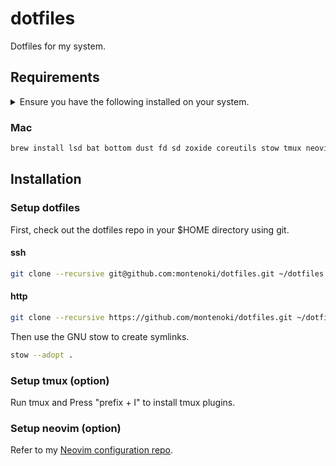 <!-- markdownlint-disable MD013 -->
<!-- markdownlint-disable MD033 -->
<!-- markdownlint-disable MD033 -->

# dotfiles

Dotfiles for my system.

## Requirements

<details closed>

<summary>
  Ensure you have the following installed on your system.
</summary>

- **coreutils** (mac): GNU File, Shell, and Text utilities

- **stow**: Organize software neatly under a single directory tree (e.g. /usr/local)

- **tmux**: Terminal multiplexer

- **neovim**: Ambitious Vim-fork focused on extensibility and agility

- **lsd**: Clone of ls with colorful output, file type icons, and more

- **bat**: Clone of cat(1) with syntax highlighting and Git integration

- **bottom**: Yet another cross-platform graphical process/system monitor

- **dust**: More intuitive version of du in rust

- **fd**: Simple, fast and user-friendly alternative to find

- **sd**: Intuitive find & replace CLI

- **zoxide**: Shell extension to navigate your filesystem faster

</details>

### Mac

```bash
brew install lsd bat bottom dust fd sd zoxide coreutils stow tmux neovim
```

## Installation

### Setup dotfiles

First, check out the dotfiles repo in your $HOME directory using git.

#### ssh

```bash
git clone --recursive git@github.com:montenoki/dotfiles.git ~/dotfiles && cd ~/dotfiles
```

#### http

```bash
git clone --recursive https://github.com/montenoki/dotfiles.git ~/dotfiles && cd ~/dotfiles
```

Then use the GNU stow to create symlinks.

```bash
stow --adopt .
```

### Setup tmux (option)

Run tmux and Press "prefix + I" to install tmux plugins.

### Setup neovim (option)

Refer to my [Neovim configuration repo](https://github.com/montenoki/nvim).
